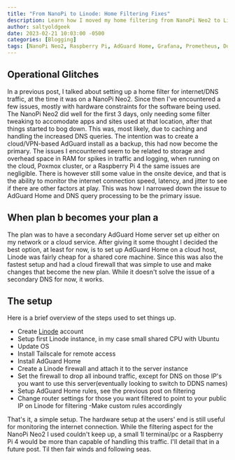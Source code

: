 ```yaml
---
title: "From NanoPi to Linode: Home Filtering Fixes"
description: Learn how I moved my home filtering from NanoPi Neo2 to Linode, overcoming hardware limits. Explore the new setup, challenges, and benefits.
author: saltyoldgeek
date: 2023-02-21 10:03:00 -0500
categories: [Blogging]
tags: [NanoPi Neo2, Raspberry Pi, AdGuard Home, Grafana, Prometheus, Docker, Internet Monitoring, Family IT, Tech Support, Tailscale, DNS Filtering, Remote Access, Hardware Monitoring, Debian, Ubuntu, CrowdSec Agent, CrowdSec Bouncer, Linode, Cloud Hosting, Firewall, DNS Queries, DNS Cache, Cloud Firewall, Network Monitoring, AdGuard Cloud, Cloud-Based DNS Filtering, Linode Setup, Tailscale Remote Access, Linode Firewall]
---
```


## Operational Glitches

In a previous post, I talked about setting up a home filter for internet/DNS traffic, at the time it was on a NanoPi Neo2. Since then I've encountered a few issues, mostly with hardware constraints for the software being used. The NanoPi Neo2 did well for the first 3 days, only needing some filter tweaking to accomodate apps and sites used at that location, after that things started to bog down. This was, most likely, due to caching and handling the increased DNS queries. The intention was to create a cloud/VPN-based AdGuard install as a backup, this had now become the primary. The issues I encountered seem to be related to storage and overhead space in RAM for spikes in traffic and logging, when running on the cloud, Poxmox cluster, or a Raspberry Pi 4 the same issues are negligible. There is however still some value in the onsite device, and that is the ability to monitor the internet connection speed, latency, and jitter to see if there are other factors at play. This was how I narrowed down the issue to AdGuard Home and DNS query processing to be the primary issue.

## When plan b becomes your plan a

The plan was to have a secondary AdGuard Home server set up either on my network or a cloud service. After giving it some thought I decided the best option, at least for now, is to set up AdGuard Home on a cloud host, Linode was fairly cheap for a shared core machine. Since this was also the fastest setup and had a cloud firewall that was simple to use and make changes that become the new plan. While it doesn't solve the issue of a secondary DNS for now, it works.

## The setup

Here is a brief overview of the steps used to set things up.

- Create [Linode](https://www.linode.com) account
- Setup first Linode instance, in my case small shared CPU with Ubuntu
- Update OS
- Install Tailscale for remote access
- Install AdGuard Home
- Create a Linode firewall and attach it to the server instance
- Set the firewall to drop all inbound traffic, except for DNS on those IP's you want to use this server(eventually looking to switch to DDNS names)
- Setup AdGuard Home rules, see the previous post on filtering
- Change router settings for those you want filtered to point to your public IP on Linode for filtering
-Make custom rules accordingly

That's it, a simple setup. The hardware setup at the users' end is still useful for monitoring the internet connection. While the filtering aspect for the NanoPi Neo2 I used couldn't keep up, a small 1l terminal/pc or a Raspberry Pi 4 would be more than capable of handling this traffic. I'll detail that in a future post. Til then fair winds and following seas.
